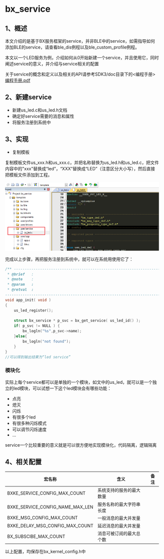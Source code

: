 # bx_service

## 1、概述

本文介绍的是基于BX服务框架的service，并非BLE中的service，如需指导如何添加BLE的service，请查看ble_dis例程以及ble_custom_profile例程。

本文以一个LED服务为例，介绍如何从0开始新建一个service，并且使用它，同时阐述service的意义，并介绍与service相关的配置

关于service的概念和定义以及相关的API请参考SDK3/doc目录下的<编程手册> [编程手册.pdf](..\..\编程手册.pdf) 



## 2、新建service

- 新建us_led.c和us_led.h文档
- 确定好service需要的消息和属性
- 将服务注册到系统中

## 3、实现

- 复制模板

复制模板文件us_xxx.h和us_xxx.c，并把名称替换为us_led.h和us_led.c，把文件内容中的"xxx"替换成“led”，“XXX”替换成“LED”（注意区分大小写），然后直接把模板文件添加到工程。

 ![image-20210219175555766](./image/image-20210219175555766.png)

完成以上步骤，再把服务注册到系统中，就可以在系统用使用它了：

```c
/** ---------------------------------------------------------------------------
 * @brief   :
 * @note    :
 * @param   :
 * @retval  :
-----------------------------------------------------------------------------*/
void app_init( void )
{
    us_led_register();
    
    struct bx_service * p_svc = bx_get_service( us_led_id() );
    if( p_svc != NULL ) {
        bx_logln("%s",p_svc->name);
    }else{
        bx_logln("not found");
    }
}
//可以得到输出结果为“led service”
```

### 模块化

实际上每个service都可以是单独的一个模块，如文中的us_led，就可以是一个独立的led模块，可以试想一下这个led模块会有哪些功能：

- 点亮
- 熄灭
- 闪烁
- 有很多个led
- 有很多种闪烁模式
- 可以调节闪烁速度
- ...

service一个比较重要的意义就是可以很方便地实现模块化，代码隔离，逻辑隔离





## 4、相关配置

| 宏名称                           | 含义                     | 备注 |
| -------------------------------- | ------------------------ | ---- |
| BXKE_SERVICE_CONFIG_MAX_COUNT    | 系统支持的服务的最大数量 |      |
| BXKE_SERVICE_CONFIG_NAME_MAX_LEN | 服务名称的最大字符串长度 |      |
| BXKE_MSG_CONFIG_MAX_COUNT        | 一般消息的最大并发量     |      |
| BXKE_DELAY_MSG_CONFIG_MAX_COUNT  | 延迟消息的最大并发量     |      |
| BX_SUBSCIBE_MAX_COUNT            | 消息可被订阅的最大总个数 |      |

以上配置，均保存在bx_kernel_config.h中